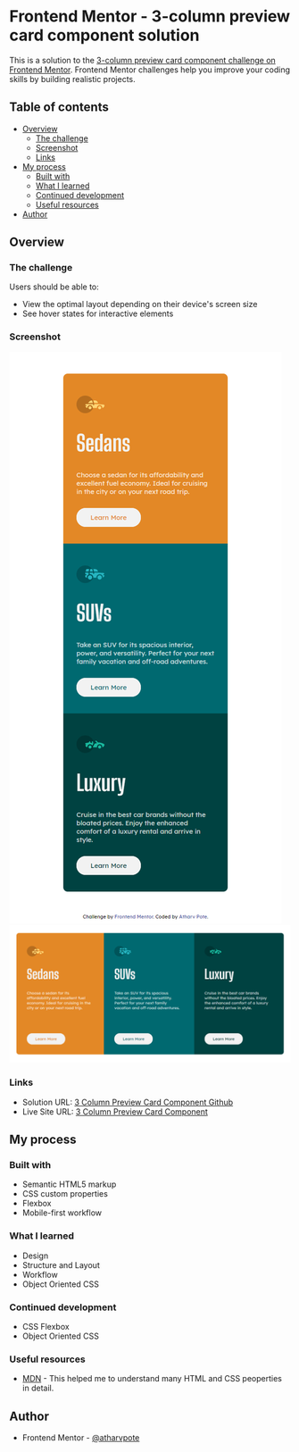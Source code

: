 # Frontend Mentor - 3-column preview card component solution

This is a solution to the [3-column preview card component challenge on Frontend Mentor](https://www.frontendmentor.io/challenges/3column-preview-card-component-pH92eAR2-). Frontend Mentor challenges help you improve your coding skills by building realistic projects.

## Table of contents

- [Overview](#overview)
  - [The challenge](#the-challenge)
  - [Screenshot](#screenshot)
  - [Links](#links)
- [My process](#my-process)
  - [Built with](#built-with)
  - [What I learned](#what-i-learned)
  - [Continued development](#continued-development)
  - [Useful resources](#useful-resources)
- [Author](#author)

## Overview

### The challenge

Users should be able to:

- View the optimal layout depending on their device's screen size
- See hover states for interactive elements

### Screenshot

![](./screenshots/mobile.png)
![](./screenshots/desktop.png)

### Links

- Solution URL: [3 Column Preview Card Component Github](https://github.com/atharvpote/3-Column-Preview-Card-Component)
- Live Site URL: [3 Column Preview Card Component](https://atharvpote.github.io/Stats-Preview-Card/)

## My process

### Built with

- Semantic HTML5 markup
- CSS custom properties
- Flexbox
- Mobile-first workflow

### What I learned

- Design
- Structure and Layout
- Workflow
- Object Oriented CSS

### Continued development

- CSS Flexbox
- Object Oriented CSS

### Useful resources

- [MDN](https://developer.mozilla.org/en-US/) - This helped me to understand many HTML and CSS peoperties in detail.

## Author

- Frontend Mentor - [@atharvpote](https://www.frontendmentor.io/profile/atharvpote)
